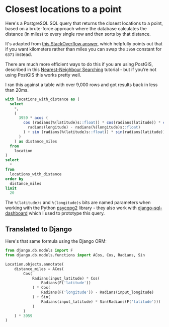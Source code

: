 # Closest locations to a point

Here's a PostgreSQL SQL query that returns the closest locations to a point, based on a brute-force approach where the database calculates the distance (in miles) to every single row and then sorts by that distance.

It's adapted from [this StackOverflow answer](https://gis.stackexchange.com/a/31629), which helpfully points out that if you want kilometers rather than miles you can swap the `3959` constant for `6371` instead.

There are much more efficient ways to do this if you are using PostGIS, described in this [Nearest-Neighbour Searching](https://postgis.net/workshops/postgis-intro/knn.html) tutorial - but if you're not using PostGIS this works pretty well.

I ran this against a table with over 9,000 rows and got results back in less than 20ms.

```sql
with locations_with_distance as (
  select
    *,
    (
      3959 * acos (
        cos (radians(%(latitude)s::float)) * cos(radians(latitude)) * cos(
          radians(longitude) - radians(%(longitude)s::float)
        ) + sin (radians(%(latitude)s::float)) * sin(radians(latitude))
      )
    ) as distance_miles
  from
    location
)
select
  *
from
  locations_with_distance
order by
  distance_miles
limit
  20
```
The `%(latitude)s` and `%(longitude)s` bits are named parameters when working with the Python [psycopg2](https://pypi.org/project/psycopg2/) library - they also work with [django-sql-dashboard](https://pypi.org/project/django-sql-dashboard/) which I used to prototype this query.

## Translated to Django

Here's that same formula using the Django ORM:

```python
from django.db.models import F
from django.db.models.functions import ACos, Cos, Radians, Sin

Location.objects.annotate(
    distance_miles = ACos(
        Cos(
            Radians(input_latitude) * Cos(
                Radians(F('latitude'))
            ) * Cos(
                Radians(F('longitude')) - Radians(input_longitude)
            ) + Sin(
                Radians(input_latitude) * Sin(Radians(F('latitude')))
            )
        )
    ) * 3959
)
```
